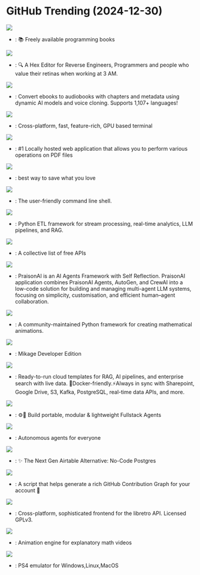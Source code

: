 # GitHub Trending (2024-12-30)

![](https://img.shields.io/badge/HTML-New%20504-green?style=flat-square&logo=appveyor)
- [](https://github.comundefined): 📚 Freely available programming books

![](https://img.shields.io/badge/C%2B%2B-New%20140-green?style=flat-square&logo=appveyor)
- [](https://github.comundefined): 🔍 A Hex Editor for Reverse Engineers, Programmers and people who value their retinas when working at 3 AM.

![](https://img.shields.io/badge/Python-New%20526-green?style=flat-square&logo=appveyor)
- [](https://github.comundefined): Convert ebooks to audiobooks with chapters and metadata using dynamic AI models and voice cloning. Supports 1,107+ languages!

![](https://img.shields.io/badge/Python-New%2044-green?style=flat-square&logo=appveyor)
- [](https://github.comundefined): Cross-platform, fast, feature-rich, GPU based terminal

![](https://img.shields.io/badge/Java-New%2095-green?style=flat-square&logo=appveyor)
- [](https://github.comundefined): #1 Locally hosted web application that allows you to perform various operations on PDF files

![](https://img.shields.io/badge/Svelte-New%20408-green?style=flat-square&logo=appveyor)
- [](https://github.comundefined): best way to save what you love

![](https://img.shields.io/badge/Rust-New%20109-green?style=flat-square&logo=appveyor)
- [](https://github.comundefined): The user-friendly command line shell.

![](https://img.shields.io/badge/Python-New%20831-green?style=flat-square&logo=appveyor)
- [](https://github.comundefined): Python ETL framework for stream processing, real-time analytics, LLM pipelines, and RAG.

![](https://img.shields.io/badge/Python-New%20566-green?style=flat-square&logo=appveyor)
- [](https://github.comundefined): A collective list of free APIs

![](https://img.shields.io/badge/Jupyter%20Notebook-New%2043-green?style=flat-square&logo=appveyor)
- [](https://github.comundefined): PraisonAI is an AI Agents Framework with Self Reflection. PraisonAI application combines PraisonAI Agents, AutoGen, and CrewAI into a low-code solution for building and managing multi-agent LLM systems, focusing on simplicity, customisation, and efficient human–agent collaboration.

![](https://img.shields.io/badge/Python-New%20279-green?style=flat-square&logo=appveyor)
- [](https://github.comundefined): A community-maintained Python framework for creating mathematical animations.

![](https://img.shields.io/badge/C%2B%2B-New%2029-green?style=flat-square&logo=appveyor)
- [](https://github.comundefined): Mikage Developer Edition

![](https://img.shields.io/badge/none-New%20466-green?style=flat-square&logo=appveyor)
- [](https://github.comundefined): Ready-to-run cloud templates for RAG, AI pipelines, and enterprise search with live data. 🐳Docker-friendly.⚡Always in sync with Sharepoint, Google Drive, S3, Kafka, PostgreSQL, real-time data APIs, and more.

![](https://img.shields.io/badge/Rust-New%2095-green?style=flat-square&logo=appveyor)
- [](https://github.comundefined): ⚙️🦀 Build portable, modular & lightweight Fullstack Agents

![](https://img.shields.io/badge/TypeScript-New%20411-green?style=flat-square&logo=appveyor)
- [](https://github.comundefined): Autonomous agents for everyone

![](https://img.shields.io/badge/TypeScript-New%2089-green?style=flat-square&logo=appveyor)
- [](https://github.comundefined): ✨ The Next Gen Airtable Alternative: No-Code Postgres

![](https://img.shields.io/badge/Python-New%2041-green?style=flat-square&logo=appveyor)
- [](https://github.comundefined): A script that helps generate a rich GitHub Contribution Graph for your account 🤖

![](https://img.shields.io/badge/C-New%2025-green?style=flat-square&logo=appveyor)
- [](https://github.comundefined): Cross-platform, sophisticated frontend for the libretro API. Licensed GPLv3.

![](https://img.shields.io/badge/Python-New%20229-green?style=flat-square&logo=appveyor)
- [](https://github.comundefined): Animation engine for explanatory math videos

![](https://img.shields.io/badge/C%2B%2B-New%2093-green?style=flat-square&logo=appveyor)
- [](https://github.comundefined): PS4 emulator for Windows,Linux,MacOS

